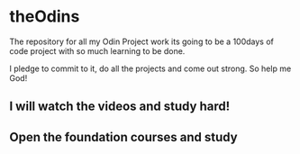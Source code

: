 # theOdins
The repository for all my Odin Project work
its going to be a 100days of code project  with so much learning to be done.

I pledge to commit to it, do all the projects and come out strong. So help me God!

## I will watch the videos and study hard!

## Open the foundation courses and study
